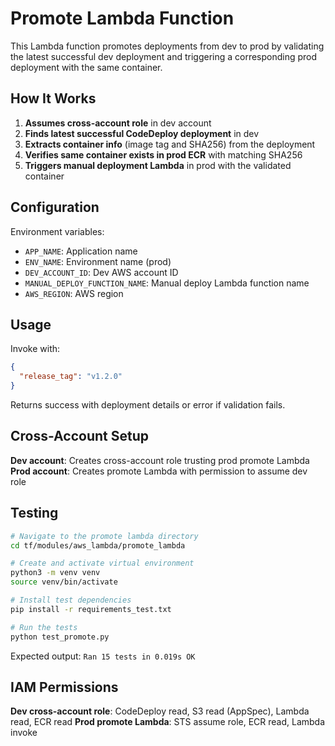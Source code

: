 # Promote Lambda Function

This Lambda function promotes deployments from dev to prod by validating the latest successful dev deployment and triggering a corresponding prod deployment with the same container.

## How It Works

1. **Assumes cross-account role** in dev account
2. **Finds latest successful CodeDeploy deployment** in dev
3. **Extracts container info** (image tag and SHA256) from the deployment
4. **Verifies same container exists in prod ECR** with matching SHA256
5. **Triggers manual deployment Lambda** in prod with the validated container

## Configuration

Environment variables:
- `APP_NAME`: Application name
- `ENV_NAME`: Environment name (prod)
- `DEV_ACCOUNT_ID`: Dev AWS account ID
- `MANUAL_DEPLOY_FUNCTION_NAME`: Manual deploy Lambda function name
- `AWS_REGION`: AWS region

## Usage

Invoke with:
```json
{
  "release_tag": "v1.2.0"
}
```

Returns success with deployment details or error if validation fails.

## Cross-Account Setup

**Dev account**: Creates cross-account role trusting prod promote Lambda
**Prod account**: Creates promote Lambda with permission to assume dev role

## Testing

```bash
# Navigate to the promote lambda directory
cd tf/modules/aws_lambda/promote_lambda

# Create and activate virtual environment
python3 -m venv venv
source venv/bin/activate

# Install test dependencies
pip install -r requirements_test.txt

# Run the tests
python test_promote.py
```

Expected output: `Ran 15 tests in 0.019s OK`

## IAM Permissions

**Dev cross-account role**: CodeDeploy read, S3 read (AppSpec), Lambda read, ECR read
**Prod promote Lambda**: STS assume role, ECR read, Lambda invoke